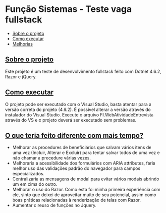 # Função Sistemas - Teste vaga fullstack <a name="list"/>

-   [Sobre o projeto](#about)
-   [Como executar](#exec)
-   [Melhorias](#improvements)

## [Sobre o projeto <a name="about"/>](#list)
Este projeto é um teste de desenvolvimento fullstack feito com Dotnet 4.6.2, Razor e jQuery.
<!-- toc -->

## [Como executar <a name="exec"/>](#list)
O projeto pode ser executado com o Visual Studio, basta atentar para a versão correta do projeto (4.6.2). É possível alterar a versão através do instalador do Visual Studio.
Execute o arquivo FI.WebAtividadeEntrevista através do VS e o projeto deverá ser executado sem problemas.

## [O que teria feito diferente com mais tempo? <a name="improvements"/>](#list)
-   Melhorar as procedures de beneficiários que salvam vários itens de uma vez (Incluir, Alterar e Excluir) para tentar salvar todos de uma vez e não chamar a procedure várias vezes.
-   Melhoraria a acessibilidade dos formulários com ARIA attributes, faria melhor uso das validações padrão do navegador para campos especializados.
-   Centralizaria as mensagens de modal para evitar vários modais abrindo um em cima do outro.
-   Melhorar o uso do Razor. Como esta foi minha primeira experiência com ele, sinto que deixei de aproveitar muito de seu potencial, assim como boas práticas relacionadas à renderização de telas com Razor.
-   Aumentar o reuso de funções no Jquery.
